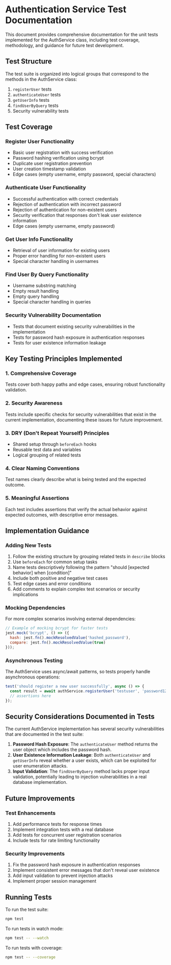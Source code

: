 # Authentication Service Test Documentation

This document provides comprehensive documentation for the unit tests implemented for the AuthService class, including test coverage, methodology, and guidance for future test development.

## Test Structure

The test suite is organized into logical groups that correspond to the methods in the AuthService class:

1. `registerUser` tests
2. `authenticateUser` tests
3. `getUserInfo` tests
4. `findUserByQuery` tests
5. Security vulnerability tests

## Test Coverage

### Register User Functionality
- Basic user registration with success verification
- Password hashing verification using bcrypt
- Duplicate user registration prevention
- User creation timestamp validation
- Edge cases (empty username, empty password, special characters)

### Authenticate User Functionality
- Successful authentication with correct credentials
- Rejection of authentication with incorrect password
- Rejection of authentication for non-existent users
- Security verification that responses don't leak user existence information
- Edge cases (empty username, empty password)

### Get User Info Functionality
- Retrieval of user information for existing users
- Proper error handling for non-existent users
- Special character handling in usernames

### Find User By Query Functionality
- Username substring matching
- Empty result handling
- Empty query handling
- Special character handling in queries

### Security Vulnerability Documentation
- Tests that document existing security vulnerabilities in the implementation
- Tests for password hash exposure in authentication responses
- Tests for user existence information leakage

## Key Testing Principles Implemented

### 1. Comprehensive Coverage
Tests cover both happy paths and edge cases, ensuring robust functionality validation.

### 2. Security Awareness
Tests include specific checks for security vulnerabilities that exist in the current implementation, documenting these issues for future improvement.

### 3. DRY (Don't Repeat Yourself) Principles
- Shared setup through `beforeEach` hooks
- Reusable test data and variables
- Logical grouping of related tests

### 4. Clear Naming Conventions
Test names clearly describe what is being tested and the expected outcome.

### 5. Meaningful Assertions
Each test includes assertions that verify the actual behavior against expected outcomes, with descriptive error messages.

## Implementation Guidance

### Adding New Tests
1. Follow the existing structure by grouping related tests in `describe` blocks
2. Use `beforeEach` for common setup tasks
3. Name tests descriptively following the pattern "should [expected behavior] when [condition]"
4. Include both positive and negative test cases
5. Test edge cases and error conditions
6. Add comments to explain complex test scenarios or security implications

### Mocking Dependencies
For more complex scenarios involving external dependencies:
```javascript
// Example of mocking bcrypt for faster tests
jest.mock('bcrypt', () => ({
  hash: jest.fn().mockResolvedValue('hashed_password'),
  compare: jest.fn().mockResolvedValue(true)
}));
```

### Asynchronous Testing
The AuthService uses async/await patterns, so tests properly handle asynchronous operations:
```javascript
test('should register a new user successfully', async () => {
  const result = await authService.registerUser('testuser', 'password123');
  // assertions here
});
```

## Security Considerations Documented in Tests

The current AuthService implementation has several security vulnerabilities that are documented in the test suite:

1. **Password Hash Exposure**: The `authenticateUser` method returns the user object which includes the password hash.
2. **User Existence Information Leakage**: Both `authenticateUser` and `getUserInfo` reveal whether a user exists, which can be exploited for user enumeration attacks.
3. **Input Validation**: The `findUserByQuery` method lacks proper input validation, potentially leading to injection vulnerabilities in a real database implementation.

## Future Improvements

### Test Enhancements
1. Add performance tests for response times
2. Implement integration tests with a real database
3. Add tests for concurrent user registration scenarios
4. Include tests for rate limiting functionality

### Security Improvements
1. Fix the password hash exposure in authentication responses
2. Implement consistent error messages that don't reveal user existence
3. Add input validation to prevent injection attacks
4. Implement proper session management

## Running Tests

To run the test suite:
```bash
npm test
```

To run tests in watch mode:
```bash
npm test -- --watch
```

To run tests with coverage:
```bash
npm test -- --coverage
```